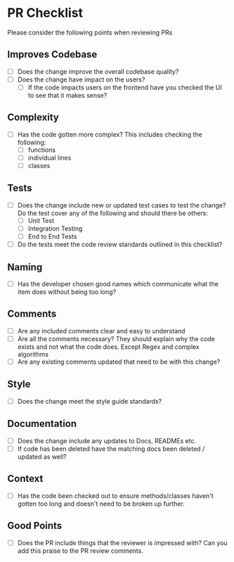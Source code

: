 # PR Checklist
Please consider the following points when reviewing PRs
## Improves Codebase
- [ ] Does the change improve the overall codebase quality?
- [ ] Does the change have impact on the users?
    - [ ] If the code impacts users on the frontend have you checked the UI to see that it makes sense?
## Complexity
- [ ] Has the code gotten more complex?
This includes checking the following:
    - [ ] functions
    - [ ] individual lines
    - [ ] classes
## Tests
- [ ] Does the change include new or updated test cases to test the change?
Do the test cover any of the following and should there be others:
    - [ ] Unit Test
    - [ ] Integration Testing
    - [ ] End to End Tests
- [ ] Do the tests meet the code review standards outlined in this checklist?
## Naming
- [ ] Has the developer chosen good names which communicate what the item does without being too long?
## Comments
- [ ] Are any included comments clear and easy to understand
- [ ] Are all the comments necessary? They should explain why the code exists and not what the code does. Except Regex and complex algorithms
- [ ] Are any existing comments updated that need to be with this change?
## Style
- [ ] Does the change meet the style guide standards?
## Documentation
- [ ] Does the change include any updates to Docs, READMEs etc.
- [ ] If code has been deleted have the matching docs been deleted / updated as well?
## Context
- [ ] Has the code been checked out to ensure methods/classes haven't gotten too long and doesn't need to be broken up further.
## Good Points
- [ ] Does the PR include things that the reviewer is impressed with? Can you add this praise to the PR review comments.
